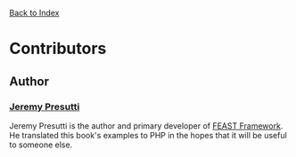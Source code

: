 [Back to Index](index.md)

# Contributors

## Author

### [Jeremy Presutti](https://github.com/jpresutti)

Jeremy Presutti is the author and primary developer of [FEAST Framework](https://github.com/FeastFramework/framework). 
He translated this book's examples to PHP in the hopes that it will be useful to someone else.